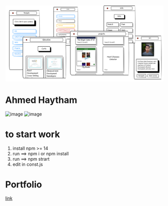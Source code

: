 ![](./public/demo.png)
# Ahmed Haytham
![image](https://user-images.githubusercontent.com/39713678/168716025-02b1bd70-1ca9-469f-9e4c-9dc550f02bc5.png)
![image](https://user-images.githubusercontent.com/39713678/168934201-23ea4d2e-7f07-486c-84d0-d4e4c0f7dfae.png)

# to start work
1. install npm >= 14
2. run ==> npm i or npm install
3. run ==> npm strart
4. edit in const.js
# Portfolio
[link](https://ahpro7.github.io/Ahmed-Haytham/)

